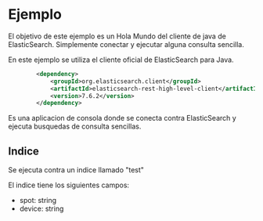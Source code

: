 # Ejemplo

El objetivo de este ejemplo es un Hola Mundo del cliente de java de ElasticSearch. Simplemente conectar y ejecutar alguna consulta sencilla.

En este ejemplo se utiliza el cliente oficial de ElasticSearch para Java. 


```xml
		<dependency>
			<groupId>org.elasticsearch.client</groupId>
			<artifactId>elasticsearch-rest-high-level-client</artifactId>
			<version>7.6.2</version>
		</dependency>
```

Es una aplicacion de consola donde se conecta contra ElasticSearch y ejecuta busquedas de consulta sencillas.

## Indice
Se ejecuta contra un indice llamado "test"

El indice tiene los siguientes campos:
- spot: string
- device: string